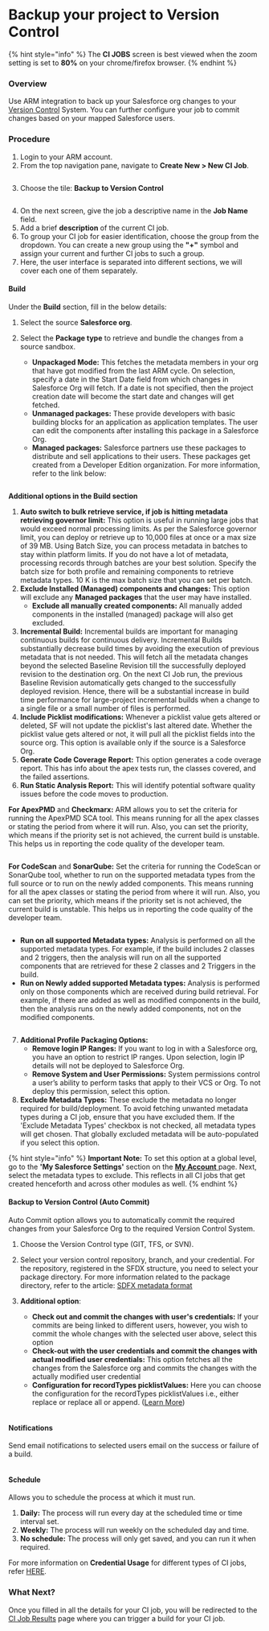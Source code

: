 # Backup your project to Version Control

{% hint style="info" %}
The **CI JOBS** screen is best viewed when the zoom setting is set to **80%** on your chrome/firefox browser.
{% endhint %}

### Overview <a href="#overview" id="overview"></a>

Use ARM integration to back up your Salesforce org changes to your [Version Control](https://www.autorabit.com/blog/8-benefits-of-version-control-in-salesforce-development/) System. You can further configure your job to commit changes based on your mapped Salesforce users.

### Procedure <a href="#procedure" id="procedure"></a>

1. Login to your ARM account.
2. From the top navigation pane, navigate to **Create New > New CI Job**.

<figure><img src="../../../../../.gitbook/assets/image (1216).png" alt=""><figcaption></figcaption></figure>

3. Choose the tile: **Backup to Version Control**

<figure><img src="../../../../../.gitbook/assets/image (1217).png" alt=""><figcaption></figcaption></figure>

4. On the next screen, give the job a descriptive name in the **Job Name** field.
5. Add a brief **description** of the current CI job.
6. To group your CI job for easier identification, choose the group from the dropdown. You can create a new group using the **"+"** symbol and assign your current and further CI jobs to such a group.
7. Here, the user interface is separated into different sections, we will cover each one of them separately.

#### Build <a href="#build" id="build"></a>

Under the **Build** section, fill in the below details:

1. Select the source **Salesforce org**.
2.  Select the **Package type** to retrieve and bundle the changes from a source sandbox.

    * **Unpackaged Mode:** This fetches the metadata members in your org that have got modified from the last ARM cycle. On selection, specify a date in the Start Date field from which changes in Salesforce Org will fetch. If a date is not specified, then the project creation date will become the start date and changes will get fetched.
    * **Unmanaged packages:** These provide developers with basic building blocks for an application as application templates. The user can edit the components after installing this package in a Salesforce Org.
    * **Managed packages:** Salesforce partners use these packages to distribute and sell applications to their users. These packages get created from a Developer Edition organization. For more information, refer to the link below:

    <figure><img src="../../../../../.gitbook/assets/image (1218).png" alt=""><figcaption></figcaption></figure>

**Additional options in the Build section**

1. **Auto switch to bulk retrieve service, if job is hitting metadata retrieving governor limit:** This option is useful in running large jobs that would exceed normal processing limits. As per the Salesforce governor limit, you can deploy or retrieve up to 10,000 files at once or a max size of 39 MB. Using Batch Size, you can process metadata in batches to stay within platform limits. If you do not have a lot of metadata, processing records through batches are your best solution. Specify the batch size for both profile and remaining components to retrieve metadata types. 10 K is the max batch size that you can set per batch.
2. **Exclude Installed (Managed) components and changes:** This option will exclude any **Managed packages** that the user may have installed.
   * **Exclude all manually created components:** All manually added components in the installed (managed) package will also get excluded.
3. **Incremental Build:** Incremental builds are important for managing continuous builds for continuous delivery. Incremental Builds substantially decrease build times by avoiding the execution of previous metadata that is not needed. This will fetch all the metadata changes beyond the selected Baseline Revision till the successfully deployed revision to the destination org. On the next CI Job run, the previous Baseline Revision automatically gets changed to the successfully deployed revision. Hence, there will be a substantial increase in build time performance for large-project incremental builds when a change to a single file or a small number of files is performed.
4. **Include Picklist modifications:** Whenever a picklist value gets altered or deleted, SF will not update the picklist's last altered date. Whether the picklist value gets altered or not, it will pull all the picklist fields into the source org. This option is available only if the source is a Salesforce Org.
5. **Generate Code Coverage Report:** This option generates a code overage report. This has info about the apex tests run, the classes covered, and the failed assertions.
6. **Run Static Analysis Report:** This will identify potential software quality issues before the code moves to production.

**For ApexPMD** and **Checkmarx:** ARM allows you to set the criteria for running the ApexPMD SCA tool. This means running for all the apex classes or stating the period from where it will run. Also, you can set the priority, which means if the priority set is not achieved, the current build is unstable. This helps us in reporting the code quality of the developer team.

<figure><img src="../../../../../.gitbook/assets/image (1219).png" alt=""><figcaption></figcaption></figure>

**For CodeScan** and **SonarQube:** Set the criteria for running the CodeScan or SonarQube tool, whether to run on the supported metadata types from the full source or to run on the newly added components. This means running for all the apex classes or stating the period from where it will run. Also, you can set the priority, which means if the priority set is not achieved, the current build is unstable. This helps us in reporting the code quality of the developer team.

<figure><img src="../../../../../.gitbook/assets/image (1220).png" alt=""><figcaption></figcaption></figure>

* **Run on all supported Metadata types:** Analysis is performed on all the supported metadata types. For example, if the build includes 2 classes and 2 triggers, then the analysis will run on all the supported components that are retrieved for these 2 classes and 2 Triggers in the build.
* **Run on Newly added supported Metadata types:** Analysis is performed only on those components which are received during build retrieval. For example, if there are added as well as modified components in the build, then the analysis runs on the newly added components, not on the modified components.

<figure><img src="../../../../../.gitbook/assets/image (1221).png" alt=""><figcaption></figcaption></figure>

7. **Additional Profile Packaging Options:**
   * **Remove login IP Ranges:** If you want to log in with a Salesforce org, you have an option to restrict IP ranges. Upon selection, login IP details will not be deployed to Salesforce Org.
   * **Remove System and User Permissions:** System permissions control a user’s ability to perform tasks that apply to their VCS or Org. To not deploy this permission, select this option.
8. **Exclude Metadata Types:** These exclude the metadata no longer required for build/deployment. To avoid fetching unwanted metadata types during a CI job, ensure that you have excluded them. If the 'Exclude Metadata Types' checkbox is not checked, all metadata types will get chosen. That globally excluded metadata will be auto-populated if you select this option.

{% hint style="info" %}
**Important Note:** To set this option at a global level, go to the **'My Salesforce Settings'** section on the [**My Account** ](../../../arm-administration/user-management/manage-users-account-settings/)page. Next, select the metadata types to exclude. This reflects in all CI jobs that get created henceforth and across other modules as well.
{% endhint %}

#### Backup to Version Control (Auto Commit) <a href="#backup-to-version-control-auto-commit" id="backup-to-version-control-auto-commit"></a>

Auto Commit option allows you to automatically commit the required changes from your Salesforce Org to the required Version Control System.

1. Choose the Version Control type (GIT, TFS, or SVN).
2. Select your version control repository, branch, and your credential. For the repository, registered in the SFDX structure, you need to select your package directory. For more information related to the package directory, refer to the article: [SDFX metadata format](../../../salesforce-dx-metadata-format.md)
3.  **Additional option**:

    * **Check out and commit the changes with user's credentials:** If your commits are being linked to different users, however, you wish to commit the whole changes with the selected user above, select this option
    * **Check-out with the user credentials and commit the changes with actual modified user credentials:** This option fetches all the changes from the Salesforce org and commits the changes with the actually modified user credential
    * **Configuration for recordTypes picklistValues:** Here you can choose the configuration for the recordTypes picklistValues i.e., either replace or replace all or append. ([Learn More](../../../troubleshoot/how-tos/configure-record-types-picklist-values.md))

    <figure><img src="../../../../../.gitbook/assets/image (1222).png" alt=""><figcaption></figcaption></figure>

#### Notifications <a href="#notifications" id="notifications"></a>

Send email notifications to selected users email on the success or failure of a build.

<figure><img src="../../../../../.gitbook/assets/image (1223).png" alt=""><figcaption></figcaption></figure>

#### Schedule  <a href="#schedule" id="schedule"></a>

Allows you to schedule the process at which it must run.

1. **Daily:** The process will run every day at the scheduled time or time interval set.
2. **Weekly:** The process will run weekly on the scheduled day and time.&#x20;
3. **No schedule:** The process will only get saved, and you can run it when required.&#x20;

For more information on **Credential Usage** for different types of CI jobs, refer [HERE](../../../../../fundamentals/faq/arm-faqs/ci-jobs.md).

### What Next? <a href="#what-next" id="what-next"></a>

Once you filled in all the details for your CI job, you will be redirected to the [CI Job Results](../ci-job-history.md) page where you can trigger a build for your CI job.
